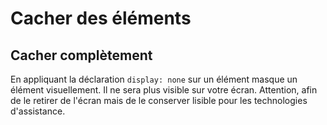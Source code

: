 # Cacher des éléments

## Cacher complètement

En appliquant la déclaration `display: none` sur un élément masque un élément visuellement. Il ne sera plus visible sur votre écran. Attention, afin de le retirer de l'écran mais de le conserver lisible pour les technologies d'assistance.
<!--stackedit_data:
eyJoaXN0b3J5IjpbLTEwMTA4Njg4OTJdfQ==
-->